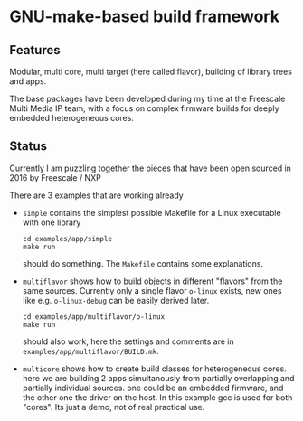 # GNU-make-based build framework

## Features

Modular, multi core, multi target (here called flavor), building of library trees and apps.

The base packages have been developed during my time at the Freescale Multi Media IP team,
with a focus on complex firmware builds for deeply embedded heterogeneous cores.

## Status

Currently I am puzzling together the pieces that have been open sourced in 2016 by Freescale / NXP

There are 3 examples that are working already

- `simple` contains the simplest possible Makefile for a Linux executable with one library
  ````
  cd examples/app/simple
  make run
  ````
  should do something. The `Makefile` contains some explanations.

- `multiflavor` shows how to build objects in different "flavors" from the same sources.
  Currently only a single flavor `o-linux` exists, new ones like e.g. `o-linux-debug` can be easily
  derived later.
  ````
  cd examples/app/multiflavor/o-linux
  make run
  ````
  should also work, here the settings and comments are in `examples/app/multiflavor/BUILD.mk`.

- `multicore` shows how to create build classes for heterogeneous cores. here we are building
  2 apps simultanously from partially overlapping and partially individual sources. one could
  be an embedded firmware, and the other one the driver on the host. In this example gcc is
  used for both "cores". Its just a demo, not of real practical use.
